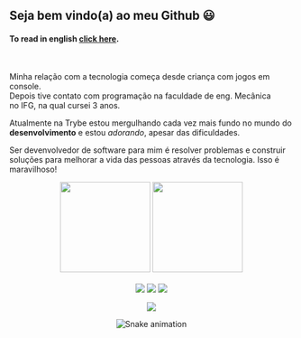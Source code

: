 ## Seja bem vindo(a) ao meu Github :smiley:

#### To read in english <a href="https://github.com/vinicius-virgilli/vinicius-virgilli/blob/main/README-en.md">click here</a>.
<br>

<p>Minha relação com a tecnologia começa desde criança com jogos em console.<br>Depois tive contato com programação na faculdade de eng. Mecânica<br>no IFG, na qual cursei 3 anos.

<p>Atualmente na Trybe estou mergulhando cada vez mais fundo no mundo do<br> <strong>desenvolvimento</strong> e estou <em>adorando</em>, apesar das dificuldades.

<p>Ser devenvolvedor de software para mim é resolver problemas e construir soluções para melhorar a vida das pessoas através da tecnologia. Isso é maravilhoso! 


<br>

<!-- GITHUB STATUS -->
<div align="center">
  <img height="160em" src="https://github-readme-stats.vercel.app/api?username=vinicius-virgilli&show_icons=true&theme=dark&include_all_commits=true&count_private=true"/>
  <img height="160em" src="https://github-readme-stats.vercel.app/api/top-langs/?username=vinicius-virgilli&layout=compact&langs_count=10&theme=dark"/>
  

  <!-- TEMAS: dark, radical, merko, gruvbox, tokyonight, onedark, cobalt, synthwave, highcontrast, dracula -->
  </div>

<br>

<!-- TECNOLOGIAS -->
<div align="center">

</div>

<!-- REDES SOCIAIS -->
<div align="center">
  <a href="https://vinicius-virgilli.github.io" target="_blank"><img src="https://img.shields.io/badge/-Portifólio-%23E4405F?style=for-the-badge&logo&logoColor=white" target="_blank"></a>
  <a href="https://www.linkedin.com/in/vinicius-silva-virgilli/" target="_blank"><img src="https://img.shields.io/badge/-LinkedIn-%230077B5?style=for-the-badge&logo=linkedin&logoColor=white" target="_blank"></a>  
   <a href="mailto:vinicius.virgilli3@gmail.com" target="_blank"><img src="https://img.shields.io/badge/-Gmail-%230077B5?style=for-the-badge&logo=Gmail&logoColor=white)"_blank"></a>  
  
  ![](https://visitor-badge.glitch.me/badge?page_id=vinicius-virgilli)

  ![Snake animation](https://github.com/felipeamorim19/felipeamorim19/blob/output/github-contribution-grid-snake.svg)
</div>
